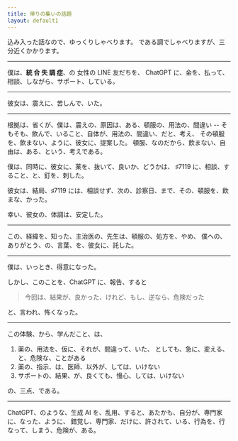 ```yaml
---
title: 帰りの集いの話題
layout: default1
---
```

込み入った話なので、ゆっくりしゃべります。
である調でしゃべりますが、三分近くかかります。

---
僕は、**統 合 失 調 症**、の 女性の LINE 友だちを、
ChatGPT に、金を、払って、相談、しながら、サポート、している。

---

彼女は、震えに、苦しんで、いた。

---

根拠は、省くが、僕は、震えの、原因は、ある、頓服の、用法の、間違い
-- そもそも、飲んで、いること、自体が、用法の、間違い、だと、考え、
その頓服を、飲まない、ように、彼女に、提案した。
頓服、なのだから、飲まない、自由は、ある、という、考えである。

僕は、同時に、彼女に、薬を、抜いて、良いか、どうかは、
♯7119 に、相談、すること、と、釘を、刺した。

彼女は、結局、♯7119 には、相談せず、次の、診察日、まで、その、頓服を、飲まな、かった。

幸い、彼女の、体調は、安定した。

---

この、経緯を、知った、主治医の、先生は、頓服の、処方を、やめ、
僕への、ありがとう、の、言葉、を、彼女に、託した。

---

僕は、いっとき、得意になった。

しかし、このことを、ChatGPT に、報告、すると

> 今回は、結果が、良かった、けれど、もし、逆なら、危険だった

と、言われ、怖くなった。

---

この体験、から、学んだこと、は、

1. 薬の、用法を、仮に、それが、間違って、いた、
   としても、急に、変える、と、危険な、ことがある
2. 薬の、指示、は、医師、以外が、しては、いけない
3. サポートの、結果、が、良くても、慢心、しては、いけない

の、三点、である。

---

ChatGPT、のような、生成 AI を、乱用、すると、あたかも、自分が、専門家に、なった、ように、
錯覚し、専門家、だけに、許されて、いる、行為を、行なって、しまう、危険が、ある。
